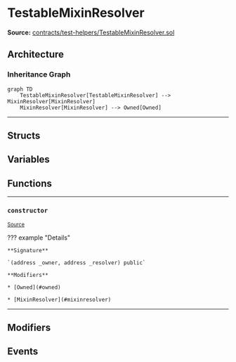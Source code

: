 # TestableMixinResolver

**Source:** [contracts/test-helpers/TestableMixinResolver.sol](https://github.com/Synthetixio/synthetix/tree/develop/contracts/test-helpers/TestableMixinResolver.sol)

## Architecture

### Inheritance Graph

```mermaid
graph TD
    TestableMixinResolver[TestableMixinResolver] --> MixinResolver[MixinResolver]
    MixinResolver[MixinResolver] --> Owned[Owned]
```

---

## Structs

## Variables

## Functions

---

### `constructor`
<sub>[Source](https://github.com/Synthetixio/synthetix/tree/develop/contracts/test-helpers/TestableMixinResolver.sol#L14)</sub>

??? example "Details"

    **Signature**

    `(address _owner, address _resolver) public`

    **Modifiers**

    * [Owned](#owned)

    * [MixinResolver](#mixinresolver)

---

## Modifiers

## Events

